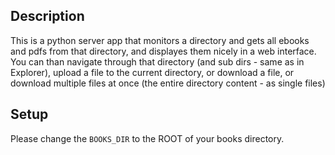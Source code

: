 ## Description 
This is a python server app that monitors a directory and gets all ebooks and pdfs from that directory, and displayes them nicely in a web interface.
You can than navigate through that directory (and sub dirs - same as in Explorer), upload a file to the current directory, or download a file, or download multiple files at once (the entire directory content - as single files)

## Setup
Please change the `BOOKS_DIR` to the ROOT of your books directory. 
